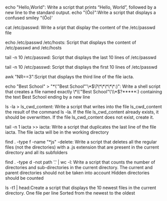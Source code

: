 echo "Hello,World": Write a script that prints “Hello, World”, followed by a new line to the standard output.
echo "(Ôo)":Write a script that displays a confused smiley "(Ôo)'

cat /etc/passwd: Write a sript that display the content of the /etc/passwd file

echo /etc/passwd /etc/hosts: Script that displays the content of /etc/passwd and /etc/hosts

tail -n 10 /etc/passwd: Script that displays the last 10 lines of /etc/passwd

tail -n 10 /etc/passwd: Script that displays the first 10 lines of /etc/passwd

awk "NR==3":Script that displays the third line of the file iacta.

echo "Best School" > "\*\\'"Best School"\'\\*$\?\*\*\*\*\*:)": Write a shell script that creates a file named exactly \*\\'"Best School"\'\\*$\?\*\*\*\*\*:) containing the text Best School ending by a new line

ls -la > ls_cwd_content: Write a script that writes into the file ls_cwd_content the result of the command ls -la. If the file ls_cwd_content already exists, it should be overwritten. If the file ls_cwd_content does not exist, create it.

tail -n 1 iacta >> iacta: Write a script that duplicates the last line of the file iacta. The file iacta will be in the working directory

find . -type f -name "*js" -delete: Write a script that deletes all the regular files (not the directories) with a .js extension that are present in the current directory and all its subfolders

find . -type d -not path '.' | wc -l: Write a script that counts the number of directories and sub-directories in the current directory.
The current and parent directories should not be taken into account
Hidden directories should be counted

ls -t1 | head:Create a script that displays the 10 newest files in the current directory.
One file per line
Sorted from the newest to the oldest
